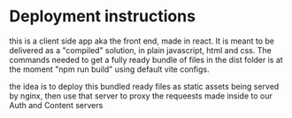 # Deployment instructions

this is a client side app aka the front end, made in react. It is meant to be delivered as a "compiled" solution,  in plain javascript, html and css.  The commands needed to get a fully ready bundle of files in the dist folder is at the moment "npm run build" using default vite configs.


the idea is to deploy this bundled ready files as static assets being served by nginx, then use that server to proxy the requeests made inside to our Auth and Content servers